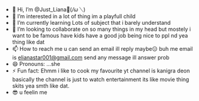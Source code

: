 - 👋 Hi, I’m @Just_Liana🥰(*/ω＼*)
- 👀 I’m interested in a lot of thing im a playfull child
- 🌱 I’m currently learning Lots of subject that i barely understand
- 💞️ I’m looking to collaborate on so many things in my head but mostely i want to be famous have kids have a good job being nice to ppl nd yea thing like dat
- 📫 How to reach me u can send an email ill reply maybe😑 buh me email is elianastar001@gmail.com send any message ill answer prob
- 😄 Pronouns: ...she
- ⚡ Fun fact: Ehmm i like to cook my favourite yt channel is kanigra deon basically the channel is just to watch entertainment its like movie thing skits yea smth like dat.
- 😎 u feelin me
<!---
JustLiana/JustLiana is a ✨ special ✨ repository because its `README.md` (this file) appears on your GitHub profile.
You can click the Preview link to take a look at your changes.
--->
